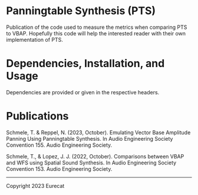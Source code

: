 # Panningtable Synthesis (PTS)

Publication of the code used to measure the metrics when comparing PTS to VBAP.
Hopefully this code will help the interested reader with their own implementation of PTS.

# Dependencies, Installation, and Usage

Dependencies are provided or given in the respective headers.


# Publications

Schmele, T. & Reppel, N. (2023, October). Emulating Vector Base Amplitude Panning Using Panningtable Synthesis. In Audio Engineering Society Convention 155. Audio Engineering Society.

Schmele, T., & Lopez, J. J. (2022, October). Comparisons between VBAP and WFS using Spatial Sound Synthesis. In Audio Engineering Society Convention 153. Audio Engineering Society.

-----------------------

Copyright 2023 Eurecat
